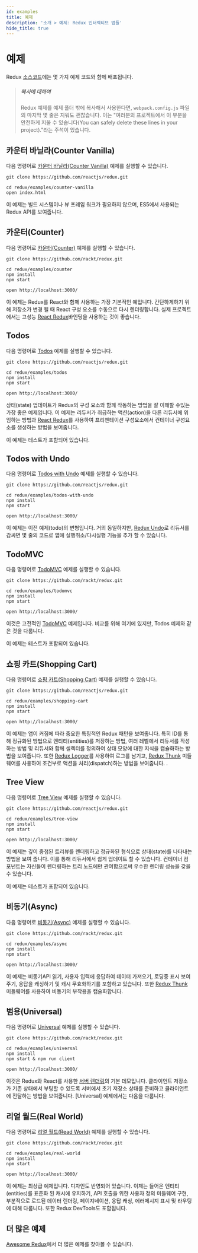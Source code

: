 ```yaml
---
id: examples
title: 예제
description: '소개 > 예제: Redux 인터렉티브 앱들'
hide_title: true
---
```


# 예제

Redux [소스코드](https://github.com/rackt/redux/tree/master/examples)에는 몇 가지 예제 코드와 함께 배포됩니다.

> ##### 복사에 대하여
>
> Redux 예제를 예제 폴더 밖에 복사해서 사용한다면, `webpack.config.js` 파일의 마지막 몇 줄은 지워도 괜찮습니다. 이는 "여러분의 프로젝트에서 이 부분을 안전하게 지울 수 있습니다(You can safely delete these lines in your project)."라는 주석이 있습니다.

## 카운터 바닐라(Counter Vanilla)

다음 명령어로 [카운터 바닐라(Counter Vanilla)](https://github.com/reactjs/redux/tree/master/examples/counter-vanilla) 예제를 실행할 수 있습니다.

```
git clone https://github.com/reactjs/redux.git

cd redux/examples/counter-vanilla
open index.html
```

이 예제는 빌드 시스템이나 뷰 프레임 워크가 필요하지 않으며, ES5에서 사용되는 Redux API를 보여줍니다.

## 카운터(Counter)

다음 명령어로 [카운터(Counter)](https://github.com/rackt/redux/tree/master/examples/counter) 예제를 실행할 수 있습니다.

```
git clone https://github.com/rackt/redux.git

cd redux/examples/counter
npm install
npm start

open http://localhost:3000/
```

이 예제는 Redux를 React와 함께 사용하는 가장 기본적인 예입니다. 간단하게하기 위해 저장소가 변경 될 때 React 구성 요소를 수동으로 다시 렌더링합니다. 실제 프로젝트에서는 고성능 [React Redux](https://github.com/reactjs/react-redux)바인딩을 사용하는 것이 좋습니다.

## Todos

다음 명령어로 [Todos](https://github.com/reactjs/redux/tree/master/examples/todos) 예제를 실행할 수 있습니다.

```
git clone https://github.com/reactjs/redux.git

cd redux/examples/todos
npm install
npm start

open http://localhost:3000/
```

상태(state) 업데이트가 Redux의 구성 요소와 함께 작동하는 방법을 잘 이해할 수있는 가장 좋은 예제입니다.
이 예제는 리듀서가 취급하는 액션(action)을 다른 리듀서에 위임하는 방법과 [React Redux](https://github.com/reactjs/react-redux)를 사용하여 프리젠테이션 구성요소에서 컨테이너 구성요소를 생성하는 방법을 보여줍니다.

이 예제는 테스트가 포함되어 있습니다.

## Todos with Undo

다음 명령어로 [Todos with Undo](https://github.com/reactjs/redux/tree/master/examples/todos-with-undo) 예제를 실행할 수 있습니다.

```
git clone https://github.com/reactjs/redux.git

cd redux/examples/todos-with-undo
npm install
npm start

open http://localhost:3000/
```

이 예제는 이전 예제(todo)의 변형입니다. 거의 동일하지만, [Redux Undo](https://github.com/omnidan/redux-undo)로 리듀서를 감싸면 몇 줄의 코드로 앱에 실행취소/다시실행 기능을 추가 할 수 있습니다.

## TodoMVC

다음 명령어로 [TodoMVC](https://github.com/rackt/redux/tree/master/examples/todomvc) 예제를 실행할 수 있습니다.

```
git clone https://github.com/rackt/redux.git

cd redux/examples/todomvc
npm install
npm start

open http://localhost:3000/
```

이것은 고전적인 [TodoMVC](http://todomvc.com/) 예제입니다. 비교를 위해 여기에 있지만, Todos 예제와 같은 것을 다룹니다.

이 예제는 테스트가 포함되어 있습니다.

## 쇼핑 카트(Shopping Cart)

다음 명령어로 [쇼핑 카트(Shopping Cart)](https://github.com/reactjs/redux/tree/master/examples/shopping-cart) 예제를 실행할 수 있습니다.

```
git clone https://github.com/reactjs/redux.git

cd redux/examples/shopping-cart
npm install
npm start

open http://localhost:3000/
```

이 예제는 앱이 커짐에 따라 중요한 특징적인 Redux 패턴을 보여줍니다. 특히 ID를 통해 정규화된 방법으로 엔티티(entities)를 저장하는 방법, 여러 레벨에서 리듀서를 작성하는 방법 및 리듀서와 함께 셀렉터를 정의하여 상태 모양에 대한 지식을 캡슐화하는 방법을 보여줍니다. 또한 [Redux Logger](https://github.com/fcomb/redux-logger)를 사용하여 로그를 남기고, [Redux Thunk](https://github.com/gaearon/redux-thunk) 미들웨어를 사용하여 조건부로 액션을 처리(dispatch)하는 방법을 보여줍니다. .

## Tree View

다음 명령어로 [Tree View](https://github.com/reactjs/redux/tree/master/examples/tree-view) 예제를 실행할 수 있습니다.

```
git clone https://github.com/reactjs/redux.git

cd redux/examples/tree-view
npm install
npm start

open http://localhost:3000/
```

이 예제는 깊이 중첩된 트리뷰를 렌더링하고 정규화된 형식으로 상태(state)를 나타내는 방법을 보여 줍니다. 이를 통해 리듀서에서 쉽게 업데이트 할 수 있습니다. 컨테이너 컴포넌트는 자신들이 렌더링하는 트리 노드에만 관여함으로써 우수한 렌더링 성능을 갖을 수 있습니다.

이 예제는 테스트가 포함되어 있습니다.

## 비동기(Async)

다음 명령어로 [비동기(Async)](https://github.com/rackt/redux/tree/master/examples/async) 예제를 실행할 수 있습니다.

```
git clone https://github.com/rackt/redux.git

cd redux/examples/async
npm install
npm start

open http://localhost:3000/
```

이 예제는 비동기API 읽기, 사용자 입력에 응답하여 데이터 가져오기, 로딩중 표시 보여주기, 응답을 캐싱하기 및 캐시 무효화하기를 포함하고 있습니다. 또한 [Redux Thunk](https://github.com/gaearon/redux-thunk) 미들웨어를 사용하여 비동기의 부작용을 캡슐화합니다.

## 범용(Universal)

다음 명령어로 [Universal](https://github.com/rackt/redux/tree/master/examples/universal) 예제를 실행할 수 있습니다.

```
git clone https://github.com/rackt/redux.git

cd redux/examples/universal
npm install
npm start & npm run client

open http://localhost:3000/
```

이것은 Redux와 React를 사용한 [서버 렌더링](../docs_kr/recipes/ServerRendering.md)의 기본 데모입니다. 클라이언트 저장소가 기존 상태에서 부팅할 수 있도록 서버에서 초기 저장소 상태를 준비하고 클라이언트에 전달하는 방법을 보여줍니다.
[Universal] 예제에서는 다음을 다룹니다.

## 리얼 월드(Real World)

다음 명령어로 [리얼 월드(Read World)](https://github.com/rackt/redux/tree/master/examples/real-world) 예제를 실행할 수 있습니다.

```
git clone https://github.com/rackt/redux.git

cd redux/examples/real-world
npm install
npm start

open http://localhost:3000/
```

이 예제는 최상급 예제입니다. 디자인도 반영되어 있습니다. 이제는 들어온 엔티티(entities)를 표준화 된 캐시에 유지하기, API 호출을 위한 사용자 정의 미들웨어 구현, 부분적으로 로드된 데이터 렌더링, 페이지네이션, 응답 캐싱, 에러메시지 표시 및 라우팅에 대해 다룹니다. 또한 Redux DevTools도 포함됩니다.

## 더 많은 예제

[Awesome Redux](https://github.com/xgrommx/awesome-redux)에서 더 많은 예제를 찾아볼 수 있습니다.
